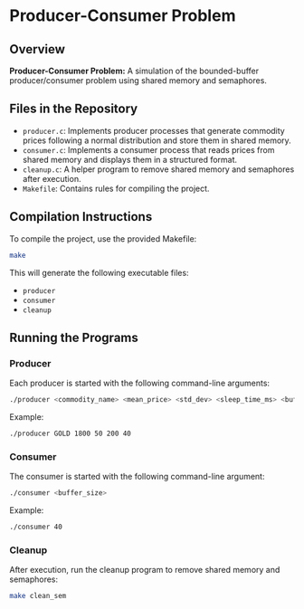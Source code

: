 # Producer-Consumer Problem
## Overview
**Producer-Consumer Problem:** A simulation of the bounded-buffer producer/consumer problem using shared memory and semaphores.


## Files in the Repository
- `producer.c`: Implements producer processes that generate commodity prices following a normal distribution and store them in shared memory.
- `consumer.c`: Implements a consumer process that reads prices from shared memory and displays them in a structured format.
- `cleanup.c`: A helper program to remove shared memory and semaphores after execution.
- `Makefile`: Contains rules for compiling the project.

## Compilation Instructions
To compile the project, use the provided Makefile:
```sh
make
```
This will generate the following executable files:
- `producer`
- `consumer`
- `cleanup`

## Running the Programs

### Producer
Each producer is started with the following command-line arguments:
```sh
./producer <commodity_name> <mean_price> <std_dev> <sleep_time_ms> <buffer_size>
```
Example:
```sh
./producer GOLD 1800 50 200 40
```

### Consumer
The consumer is started with the following command-line argument:
```sh
./consumer <buffer_size>
```
Example:
```sh
./consumer 40
```

### Cleanup
After execution, run the cleanup program to remove shared memory and semaphores:
```sh
make clean_sem
```

